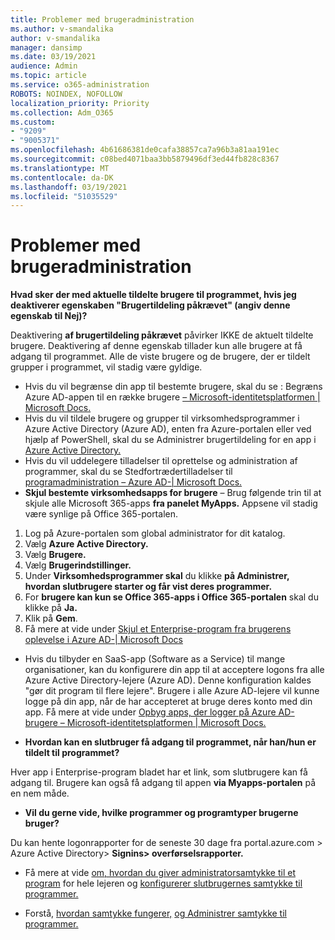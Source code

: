 ```yaml
---
title: Problemer med brugeradministration
ms.author: v-smandalika
author: v-smandalika
manager: dansimp
ms.date: 03/19/2021
audience: Admin
ms.topic: article
ms.service: o365-administration
ROBOTS: NOINDEX, NOFOLLOW
localization_priority: Priority
ms.collection: Adm_O365
ms.custom:
- "9209"
- "9005371"
ms.openlocfilehash: 4b61686381de0cafa38857ca7a96b3a81aa191ec
ms.sourcegitcommit: c08bed4071baa3bb5879496df3ed44fb828c8367
ms.translationtype: MT
ms.contentlocale: da-DK
ms.lasthandoff: 03/19/2021
ms.locfileid: "51035529"
---
```

# <a name="user-management-issues"></a>Problemer med brugeradministration

**Hvad sker der med aktuelle tildelte brugere til programmet, hvis jeg deaktiverer egenskaben "Brugertildeling påkrævet" (angiv denne egenskab til Nej)?**

Deaktivering **af brugertildeling påkrævet** påvirker IKKE de aktuelt tildelte brugere. Deaktivering af denne egenskab tillader kun alle brugere at få adgang til programmet. Alle de viste brugere og de brugere, der er tildelt grupper i programmet, vil stadig være gyldige.

- Hvis du vil begrænse din app til bestemte brugere, skal du se : Begræns Azure AD-appen til en række brugere [– Microsoft-identitetsplatformen | Microsoft Docs.](https://docs.microsoft.com/azure/active-directory/develop/howto-restrict-your-app-to-a-set-of-users#:~:text=Select%20the%20application%20you%20want%2cand%20set%20it%20to%20Yes.)
- Hvis du vil tildele brugere og grupper til virksomhedsprogrammer i Azure Active Directory (Azure AD), enten fra Azure-portalen eller ved hjælp af PowerShell, skal du se Administrer brugertildeling for en app i [Azure Active Directory.](https://docs.microsoft.com/azure/active-directory/manage-apps/assign-user-or-group-access-portal)
- Hvis du vil uddelegere tilladelser til oprettelse og administration af programmer, skal du se Stedfortrædertilladelser til [programadministration – Azure AD-| Microsoft Docs.](https://docs.microsoft.com/azure/active-directory/roles/delegate-app-roles)
- **Skjul bestemte virksomhedsapps for brugere** – Brug følgende trin til at skjule alle Microsoft 365-apps **fra panelet MyApps.** Appsene vil stadig være synlige på Office 365-portalen.

 1. Log på Azure-portalen som global administrator for dit katalog. 
 2. Vælg **Azure Active Directory.** 
 3. Vælg **Brugere.** 
 4. Vælg **Brugerindstillinger.** 
 5. Under **Virksomhedsprogrammer skal** du klikke **på Administrer, hvordan slutbrugere starter og får vist deres programmer.** 
 6. For **brugere kan kun se Office 365-apps i Office 365-portalen** skal du klikke på **Ja.** 
 7. Klik på **Gem**. 
 8. Få mere at vide under [Skjul et Enterprise-program fra brugerens oplevelse i Azure AD-| Microsoft Docs](https://docs.microsoft.com/azure/active-directory/manage-apps/hide-application-from-user-portal#:~:text=%20Hide%20an%20application%20from%20the%20end%20user,6%20Click%20Properties.%207%20Click%20Save.%20See%20More.)

- Hvis du tilbyder en SaaS-app (Software as a Service) til mange organisationer, kan du konfigurere din app til at acceptere logons fra alle Azure Active Directory-lejere (Azure AD). Denne konfiguration kaldes "gør dit program til flere lejere". Brugere i alle Azure AD-lejere vil kunne logge på din app, når de har accepteret at bruge deres konto med din app. Få mere at vide under [Opbyg apps, der logger på Azure AD-brugere – Microsoft-identitetsplatformen | Microsoft Docs.](https://docs.microsoft.com/azure/active-directory/develop/howto-convert-app-to-be-multi-tenant)

- **Hvordan kan en slutbruger få adgang til programmet, når han/hun er tildelt til programmet?**

Hver app i Enterprise-program bladet har et link, som slutbrugere kan få adgang til. Brugere kan også få adgang til appen **via Myapps-portalen** på en nem måde.

- **Vil du gerne vide, hvilke programmer og programtyper brugerne bruger?**

Du kan hente logonrapporter for de seneste 30 dage fra portal.azure.com > Azure Active Directory> **Signins> overførselsrapporter.**

- Få mere at vide [om, hvordan du giver administratorsamtykke til et program](https://docs.microsoft.com/azure/active-directory/manage-apps/grant-admin-consent) for hele lejeren og [konfigurerer slutbrugernes samtykke til programmer.](https://docs.microsoft.com/azure/active-directory/manage-apps/configure-user-consent)

- Forstå, [hvordan samtykke fungerer,](https://docs.microsoft.com/azure/active-directory/develop/v2-permissions-and-consent) [og Administrer samtykke til programmer.](https://docs.microsoft.com/azure/active-directory/manage-apps/manage-consent-requests)


